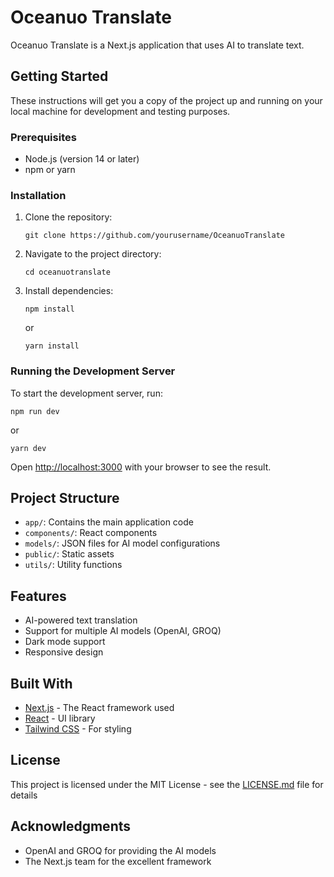 # Oceanuo Translate

Oceanuo Translate is a Next.js application that uses AI to translate text.

## Getting Started

These instructions will get you a copy of the project up and running on your local machine for development and testing purposes.

### Prerequisites

- Node.js (version 14 or later)
- npm or yarn

### Installation

1. Clone the repository:
   ```
   git clone https://github.com/yourusername/OceanuoTranslate
   ```

2. Navigate to the project directory:
   ```
   cd oceanuotranslate
   ```

3. Install dependencies:
   ```
   npm install
   ```
   or
   ```
   yarn install
   ```

### Running the Development Server

To start the development server, run:

```
npm run dev
```
or
```
yarn dev
```

Open [http://localhost:3000](http://localhost:3000) with your browser to see the result.

## Project Structure

- `app/`: Contains the main application code
- `components/`: React components
- `models/`: JSON files for AI model configurations
- `public/`: Static assets
- `utils/`: Utility functions

## Features

- AI-powered text translation
- Support for multiple AI models (OpenAI, GROQ)
- Dark mode support
- Responsive design

## Built With

- [Next.js](https://nextjs.org/) - The React framework used
- [React](https://reactjs.org/) - UI library
- [Tailwind CSS](https://tailwindcss.com/) - For styling

## License

This project is licensed under the MIT License - see the [LICENSE.md](LICENSE) file for details

## Acknowledgments

- OpenAI and GROQ for providing the AI models
- The Next.js team for the excellent framework
